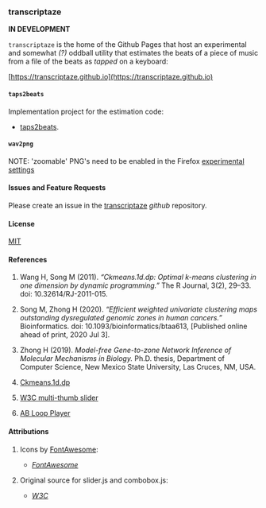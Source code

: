 ### transcriptaze

**IN DEVELOPMENT**

`transcriptaze` is the home of the Github Pages that host an experimental and somewhat _(?)_ oddball utility that estimates
the beats of a piece of music from a file of the beats as _tapped_ on a keyboard:

[https://transcriptaze.github.io](https://transcriptaze.github.io)

#### `taps2beats`

Implementation project for the estimation code:

- [taps2beats](https://github.com/transcriptaze/taps2beats). 

#### `wav2png`

NOTE: 'zoomable' PNG's need to be enabled in the Firefox [experimental settings](https://developer.mozilla.org/en-US/docs/Web/API/HTMLDialogElement/showModal)

#### Issues and Feature Requests

Please create an issue in the [transcriptaze](https://github.com/transcriptaze/transcriptaze) _github_ repository.

#### License

[MIT](https://github.com/transcriptaze/taps2beats/blob/master/LICENSE)

#### References

1. Wang H, Song M (2011). _“Ckmeans.1d.dp: Optimal $k$-means clustering in one dimension by dynamic programming.”_ 
The R Journal, 3(2), 29–33. doi: 10.32614/RJ-2011-015.

2. Song M, Zhong H (2020). _“Efficient weighted univariate clustering maps outstanding dysregulated genomic zones in human cancers.”_ Bioinformatics. doi: 10.1093/bioinformatics/btaa613, [Published online ahead of print, 2020 Jul 3].

3. Zhong H (2019). _Model-free Gene-to-zone Network Inference of Molecular Mechanisms in Biology._ Ph.D. thesis, Department of Computer Science, New Mexico State University, Las Cruces, NM, USA.  

4. [Ckmeans.1d.dp](https://cran.r-project.org/web/packages/Ckmeans.1d.dp/index.html)

5. [W3C multi-thumb slider](https://w3c.github.io/aria-practices/examples/slider/multithumb-slider.html)

6. [AB Loop Player](https://agrahn.gitlab.io/ABLoopPlayer)

#### Attributions

1. Icons by [FontAwesome](https://fontawesome.com):
   - _[FontAwesome](https://fontawesome.com/license)_

2. Original source for slider.js and combobox.js:
   - _[W3C](https://www.w3.org/Consortium/Legal/2015/copyright-software-and-document)_


